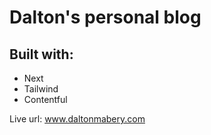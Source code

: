 # Dalton's personal blog

## Built with:
- Next
- Tailwind
- Contentful

Live url: www.daltonmabery.com
